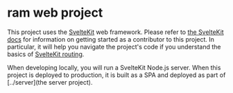 # ram web project

This project uses the [SvelteKit](https://kit.svelte.dev/) web framework. Please refer to [the SvelteKit docs](https://kit.svelte.dev/docs) for information on getting started as a contributor to this project. In particular, it will help you navigate the project's code if you understand the basics of [SvelteKit routing](https://kit.svelte.dev/docs/routing).

When developing locally, you will run a SvelteKit Node.js server. When this project is deployed to production, it is built as a SPA and deployed as part of [../server](the server project).
